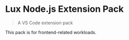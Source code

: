 # Lux Node.js Extension Pack

> A VS Code extension pack

This pack is for frontend-related workloads.
